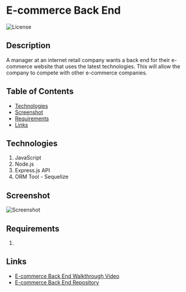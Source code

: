 # E-commerce Back End
![License](https://img.shields.io/badge/license-MIT%20License-blue.svg)

## Description
A manager at an internet retail company wants a back end for their e-commerce website that uses the latest technologies. This will allow the company to compete with other e-commerce companies.

## Table of Contents
* [Technologies](#technologies)
* [Screenshot](#screenshot)
* [Requirements](#requirements)
* [Links](#links)

## Technologies
1. JavaScript
2. Node.js
3. Express.js API
4. ORM Tool - Sequelize

## Screenshot
![Screenshot]()

## Requirements
1. 


## Links
* [E-commerce Back End Walkthrough Video]()
* [E-commerce Back End Repository](https://github.com/bspiewak6/e-commerce_backend)

